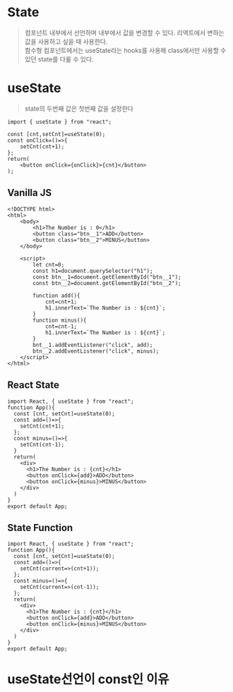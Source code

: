 # State
> 컴포넌트 내부에서 선언하며 내부에서 값을 변경할 수 있다. 리액트에서 변하는 값을 사용하고 싶을 때 사용한다.  
> 함수형 컴포넌트에서는 useState라는 hooks를 사용해 class에서만 사용할 수 있던 state를 다룰 수 있다.

# useState
> state의 두번째 값은 첫번째 값을 설정한다
```'
import { useState } from "react";

const [cnt,setCnt]=useState(0);
const onClick=()=>{
    setCnt(cnt+1);
};
return(
    <button onClick={onClick}>{cnt}</button>
);
```

## Vanilla JS
```
<!DOCTYPE html>
<html>
    <body>
        <h1>The Number is : 0</h1>
        <button class="btn__1">ADD</button>
        <button class="btn__2">MINUS</button>
    </body>

    <script>
        let cnt=0;
        const h1=document.querySelector("h1");
        const btn__1=document.getElementById("btn__1");
        const btn__2=document.getElementById("btn__2");
        
        function add(){
            cnt=cnt+1;
            h1.innerText=`The Number is : ${cnt}`;
        }
        function minus(){
            cnt=cnt-1;
            h1.innerText=`The Number is : ${cnt}`;
        }
        bnt__1.addEventListener("click", add);
        btn__2.addEventListener("click", minus);
    </script>
</html>
```

## React State
```
import React, { useState } from "react";
function App(){
  const [cnt, setCnt]=useState(0);
  const add=()=>{
    setCnt(cnt+1);
  };
  const minus=()=>{
    setCnt(cnt-1);
  }
  return(
    <div>
      <h1>The Number is : {cnt}</h1>
      <button onClick={add}>ADD</button>
      <button onClick={minus}>MINUS</button>
    </div>
  )
}
export default App;
```

## State Function
```
import React, { useState } from "react";
function App(){
  const [cnt, setCnt]=useState(0);
  const add=()=>{
    setCnt(current=>(cnt+1));
  };
  const minus=()=>{
    setCnt(current=>(cnt-1));
  };
  return(
    <div>
      <h1>The Number is : {cnt}</h1>
      <button onClick={add}>ADD</button>
      <button onClick={minus}>MINUS</button>
    </div>
  )
}
export default App;
```

# useState선언이 const인 이유

